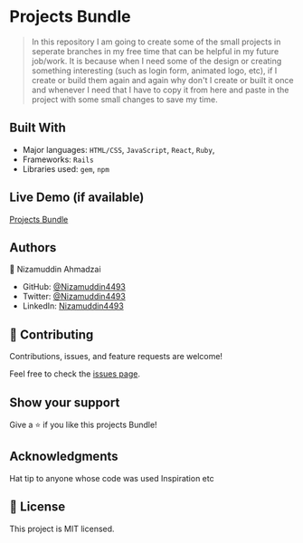# Projects Bundle
> In this repository I am going to create some of the small projects in seperate branches in my free time that can be helpful in my future job/work. It is because when I need some of the design or creating something interesting (such as login form, animated logo, etc), if I create or build them again and again why don't I create or built it once and whenever I need that I have to copy it from here and paste in the project with some small changes to save my time.

## Built With
- Major languages: `HTML/CSS`, `JavaScript`, `React`, `Ruby`, 
- Frameworks: `Rails`
- Libraries used: `gem`, `npm`

## Live Demo (if available)
[Projects Bundle](https://github.com/Nizamuddin4493/my_blog_dot_com)

## Authors
👤 Nizamuddin Ahmadzai

- GitHub: [@Nizamuddin4493](https://github.com/Nizamuddin4493)
- Twitter: [@Nizamuddin4493](https://twitter.com/Nizamuddin4493)
- LinkedIn: [Nizamuddin4493](https://linkedin.com/in/nzm44)

## 🤝 Contributing
Contributions, issues, and feature requests are welcome!

Feel free to check the [issues page](https://github.com/Nizamuddin4493/Projects_Bundle/issues).

## Show your support
Give a ⭐️ if you like this projects Bundle!

## Acknowledgments
Hat tip to anyone whose code was used
Inspiration
etc

## 📝 License
This project is MIT licensed.